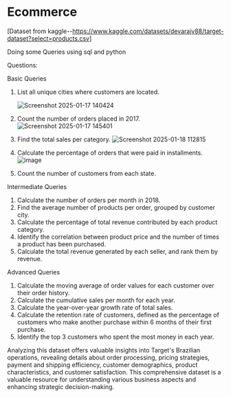 # Ecommerce
[Dataset from kaggle--https://www.kaggle.com/datasets/devarajv88/target-dataset?select=products.csv]

Doing some Queries using sql and python

Questions:

Basic Queries
1. List all unique cities where customers are located.

   ![Screenshot 2025-01-17 140424](https://github.com/user-attachments/assets/720cf485-a4ee-48ac-af75-fb20c448d948)

2. Count the number of orders placed in 2017.
![Screenshot 2025-01-17 145401](https://github.com/user-attachments/assets/0c7bd6bd-65dc-4c2c-b412-6d6b4f6d735a)

   
3. Find the total sales per category.
![Screenshot 2025-01-18 112815](https://github.com/user-attachments/assets/6d440624-1124-4110-a724-c5d9c3690b3d)
   
6. Calculate the percentage of orders that were paid in installments.
   ![image](https://github.com/user-attachments/assets/1e32a7dc-c423-4771-972b-4aa3d1462414)

8. Count the number of customers from each state. 


Intermediate Queries
1. Calculate the number of orders per month in 2018.
2. Find the average number of products per order, grouped by customer city.
3. Calculate the percentage of total revenue contributed by each product category.
4. Identify the correlation between product price and the number of times a product has been purchased.
5. Calculate the total revenue generated by each seller, and rank them by revenue.

Advanced Queries
1. Calculate the moving average of order values for each customer over their order history.
2. Calculate the cumulative sales per month for each year.
3. Calculate the year-over-year growth rate of total sales.
4. Calculate the retention rate of customers, defined as the percentage of customers who make another purchase within 6 months of their first purchase.
5. Identify the top 3 customers who spent the most money in each year.


Analyzing this dataset offers valuable insights into Target's Brazilian operations, revealing details about order processing, pricing strategies, payment and shipping efficiency, customer demographics, product characteristics, and customer satisfaction. This comprehensive dataset is a valuable resource for understanding various business aspects and enhancing strategic decision-making.
